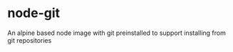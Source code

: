 # node-git
An alpine based node image with git preinstalled to support installing from git repositories
